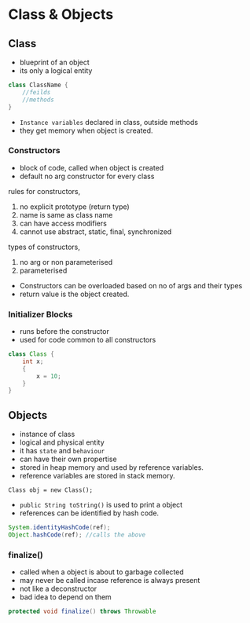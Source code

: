# Class & Objects

## Class

-   blueprint of an object
-   its only a logical entity

```java
class ClassName {
    //feilds
    //methods
}
```

-   `Instance variables` declared in class, outside methods
-   they get memory when object is created.

### Constructors

-   block of code, called when object is created
-   default no arg constructor for every class

rules for constructors,

1. no explicit prototype (return type)
1. name is same as class name
1. can have access modifiers
1. cannot use abstract, static, final, synchronized

types of constructors,

1. no arg or non parameterised
1. parameterised

-   Constructors can be overloaded based on no of args and their types
-   return value is the object created.

### Initializer Blocks

-   runs before the constructor
-   used for code common to all constructors

```java
class Class {
    int x;
    {
        x = 10;
    }
}
```

## Objects

-   instance of class
-   logical and physical entity
-   it has `state` and `behaviour`
-   can have their own propertise
-   stored in heap memory and used by reference variables.
-   reference variables are stored in stack memory.

```
Class obj = new Class();
```

-   `public String toString()` is used to print a object
-   references can be identified by hash code.

```java
System.identityHashCode(ref);
Object.hashCode(ref); //calls the above
```

### finalize()

-   called when a object is about to garbage collected
-   may never be called incase reference is always present
-   not like a deconstructor
-   bad idea to depend on them

```java
protected void finalize() throws Throwable
```
